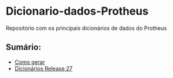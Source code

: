 # Dicionario-dados-Protheus
Repositório com os principais dicionários de dados do Protheus

## Sumário:
- [Como gerar](https://github.com/AlencarGabriel/Dicionario-dados-Protheus/tree/master/Gerador)
- [Dicionários Release 27](https://github.com/AlencarGabriel/Dicionario-dados-Protheus/tree/master/Release%2027)
